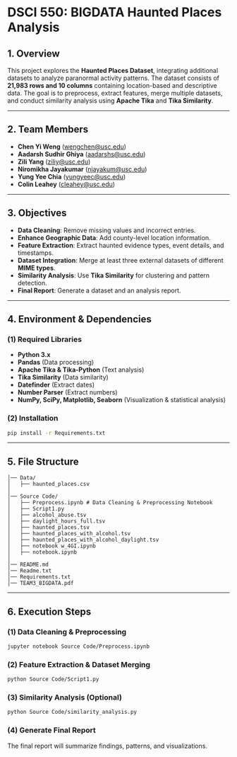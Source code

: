# DSCI 550: BIGDATA Haunted Places Analysis

## 1. Overview
This project explores the **Haunted Places Dataset**, integrating additional datasets to analyze paranormal activity patterns. The dataset consists of **21,983 rows and 10 columns** containing location-based and descriptive data. The goal is to preprocess, extract features, merge multiple datasets, and conduct similarity analysis using **Apache Tika** and **Tika Similarity**.

---
## 2. Team Members
- **Chen Yi Weng** ([wengchen@usc.edu](mailto:wengchen@usc.edu))
- **Aadarsh Sudhir Ghiya** ([aadarshs@usc.edu](mailto:aadarshs@usc.edu))
- **Zili Yang** ([ziliy@usc.edu](mailto:ziliy@usc.edu))
- **Niromikha Jayakumar** ([njayakum@usc.edu](mailto:njayakum@usc.edu))
- **Yung Yee Chia** ([yungyeec@usc.edu](mailto:yungyeec@usc.edu))
- **Colin Leahey** ([cleahey@usc.edu](mailto:cleahey@usc.edu))

---
## 3. Objectives
- **Data Cleaning**: Remove missing values and incorrect entries.
- **Enhance Geographic Data**: Add county-level location information.
- **Feature Extraction**: Extract haunted evidence types, event details, and timestamps.
- **Dataset Integration**: Merge at least three external datasets of different **MIME types**.
- **Similarity Analysis**: Use **Tika Similarity** for clustering and pattern detection.
- **Final Report**: Generate a dataset and an analysis report.

---
## 4. Environment & Dependencies

### **(1) Required Libraries**
- **Python 3.x**
- **Pandas** (Data processing)
- **Apache Tika & Tika-Python** (Text analysis)
- **Tika Similarity** (Data similarity)
- **Datefinder** (Extract dates)
- **Number Parser** (Extract numbers)
- **NumPy, SciPy, Matplotlib, Seaborn** (Visualization & statistical analysis)

### **(2) Installation**
```bash
pip install -r Requirements.txt
```
---
## 5. File Structure
```
│── Data/
│   ├── haunted_places.csv
│
│── Source Code/
│   ├── Preprocess.ipynb # Data Cleaning & Preprocessing Notebook
│   ├── Script1.py
│   ├── alcohol_abuse.tsv
│   ├── daylight_hours_full.tsv
│   ├── haunted_places.tsv
│   ├── haunted_places_with_alcohol.tsv
│   ├── haunted_places_with_alcohol_daylight.tsv
│   ├── notebook w_4GI.ipynb
│   ├── notebook.ipynb
│
│── README.md
│── Readme.txt
│── Requirements.txt
│── TEAM3_BIGDATA.pdf
```
---
## 6. Execution Steps

### **(1) Data Cleaning & Preprocessing**
```bash
jupyter notebook Source Code/Preprocess.ipynb
```

### **(2) Feature Extraction & Dataset Merging**
```bash
python Source Code/Script1.py
```

### **(3) Similarity Analysis (Optional)**
```bash
python Source Code/similarity_analysis.py
```

### **(4) Generate Final Report**
The final report will summarize findings, patterns, and visualizations.
